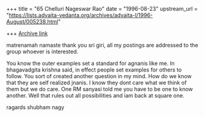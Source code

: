 +++
title = "65 Chelluri Nageswar Rao"
date = "1996-08-23"
upstream_url = "https://lists.advaita-vedanta.org/archives/advaita-l/1996-August/005238.html"

+++
[Archive link](https://lists.advaita-vedanta.org/archives/advaita-l/1996-August/005238.html)

matrenamah
namaste
thank you sri giri,   all my postings are addressed to the group whoever is
interested.

You know the outer examples set a standard for agnanis like me.   In
bhagavadgita krishna said, in effect people set examples for others to
follow.  You sort of created another question in my mind.   How do we know
that they are self realized jnanis.
I know they dont care what we think of them but we do care.   One RM sanyasi
told me you have to be one to know another.   Well that rules out all
possibilities and iam back at square one.

ragards                               shubham
                                     nagy

